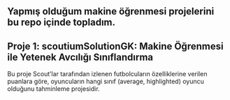 ## Yapmış olduğum makine öğrenmesi projelerini bu repo içinde topladım.


## Proje 1: scoutiumSolutionGK: Makine Öğrenmesi ile Yetenek Avcılığı Sınıflandırma

Bu proje Scout’lar tarafından izlenen futbolcuların özelliklerine verilen puanlara göre, oyuncuların hangi sınıf (average, highlighted) oyuncu olduğunu tahminleme projesidir.
